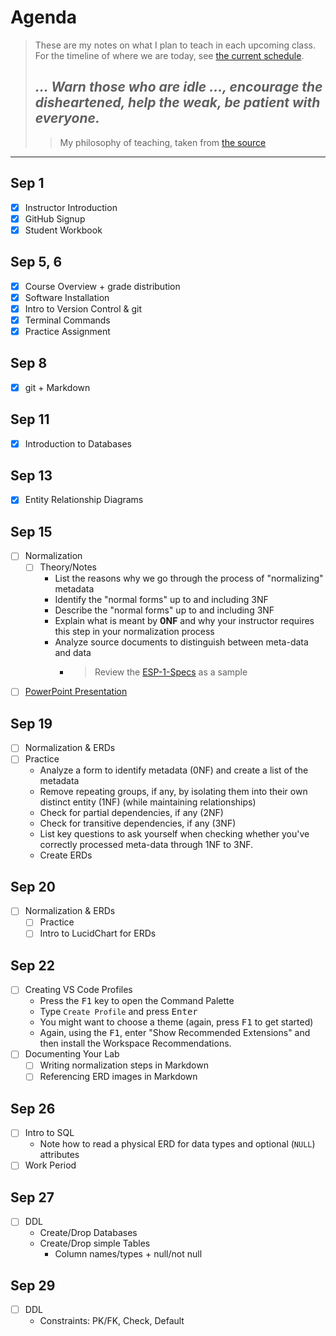 # Agenda

> These are my notes on what I plan to teach in each upcoming class. For the timeline of where we are today, see [the current schedule](./README.md#schedule).
>
> ## *... Warn those who are idle ..., encourage the disheartened, help the weak, be patient with everyone.*
>
> > My philosophy of teaching, taken from [the source](https://www.bible.com/bible/111/1TH.5.14.NIV)

----


## Sep 1

- [x] Instructor Introduction
- [x] GitHub Signup
- [x] Student Workbook

## Sep 5, 6

- [x] Course Overview + grade distribution
- [x] Software Installation
- [x] Intro to Version Control & git
- [x] Terminal Commands
- [x] Practice Assignment

## Sep 8

- [x] git + Markdown

## Sep 11

- [x] Introduction to Databases

## Sep 13

- [x] Entity Relationship Diagrams

## Sep 15

- [ ] Normalization
  - [ ] Theory/Notes
    - List the reasons why we go through the process of "normalizing" metadata
    - Identify the "normal forms" up to and including 3NF
    - Describe the "normal forms" up to and including 3NF
    - Explain what is meant by **0NF** and why your instructor requires this step in your normalization process
    - Analyze source documents to distinguish between meta-data and data
      - > Review the [ESP-1-Specs](/Design/ESP-1-Specs.pdf) as a sample
 - [ ] [PowerPoint Presentation](/Design/ESP-1-Normalization.pptx)

## Sep 19

- [ ] Normalization & ERDs
 - [ ] Practice
    - Analyze a form to identify metadata (0NF) and create a list of the metadata
    - Remove repeating groups, if any, by isolating them into their own distinct entity (1NF) (while maintaining relationships)
    - Check for partial dependencies, if any (2NF)
    - Check for transitive dependencies, if any (3NF)
    - List key questions to ask yourself when checking whether you've correctly processed meta-data through 1NF to 3NF.
    - Create ERDs

## Sep 20

- [ ] Normalization & ERDs
  - [ ] Practice
  - [ ] Intro to LucidChart for ERDs

## Sep 22

- [ ] Creating VS Code Profiles
  - Press the <kbd>F1</kbd> key to open the Command Palette
  - Type `Create Profile` and press <kbd>Enter</kbd>
  - You might want to choose a theme (again, press <kbd>F1</kbd> to get started)
  - Again, using the <kbd>F1</kbd>, enter "Show Recommended Extensions" and then install the Workspace Recommendations.
- [ ] Documenting Your Lab
  - [ ] Writing normalization steps in Markdown
  - [ ] Referencing ERD images in Markdown

## Sep 26

- [ ] Intro to SQL
  - Note how to read a physical ERD for data types and optional (`NULL`) attributes
- [ ] Work Period

## Sep 27

- [ ] DDL
  - Create/Drop Databases
  - Create/Drop simple Tables
    - Column names/types + null/not null

## Sep 29

- [ ] DDL
  - Constraints: PK/FK, Check, Default

